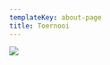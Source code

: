 ```yaml
---
templateKey: about-page
title: Toernooi
---
```


<a href="https://www.toernooi.nl/sport/tournament?id=EA8F590F-957E-4A1A-964A-4153DA2DCDD4"><img src="https://res.cloudinary.com/junior-joy/image/upload/v1593360885/knop_schema_s_zdcdgg.png"></a>

